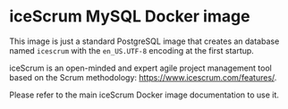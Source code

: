 # iceScrum MySQL Docker image

This image is just a standard PostgreSQL image that creates an database named `icescrum` with the `en_US.UTF-8` encoding at the first startup.

iceScrum is an open-minded and expert agile project management tool based on the Scrum methodology: https://www.icescrum.com/features/.

Please refer to the main iceScrum Docker image documentation to use it.
